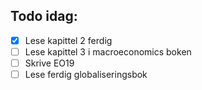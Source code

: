 ## Todo idag:
- [x] Lese kapittel 2 ferdig
- [ ] Lese kapittel 3 i macroeconomics boken
- [ ] Skrive EO19
- [ ] Lese ferdig globaliseringsbok
